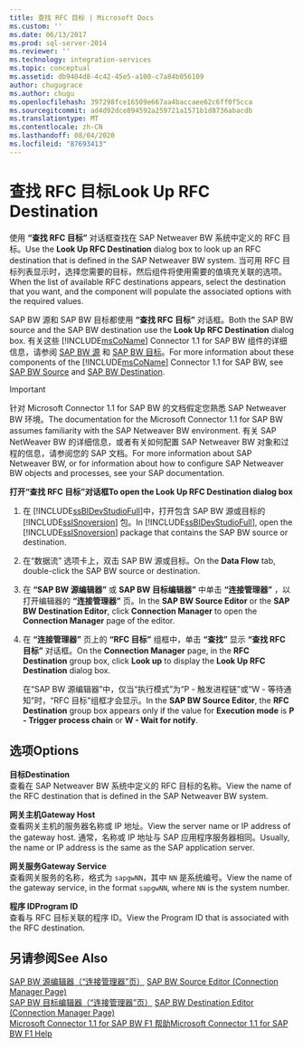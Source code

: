 ```yaml
---
title: 查找 RFC 目标 | Microsoft Docs
ms.custom: ''
ms.date: 06/13/2017
ms.prod: sql-server-2014
ms.reviewer: ''
ms.technology: integration-services
ms.topic: conceptual
ms.assetid: db9404d8-4c42-45e5-a100-c7a84b056109
author: chugugrace
ms.author: chugu
ms.openlocfilehash: 397298fce16509e667aa4baccaee62c6ff0f5cca
ms.sourcegitcommit: ad4d92dce894592a259721a1571b1d8736abacdb
ms.translationtype: MT
ms.contentlocale: zh-CN
ms.lasthandoff: 08/04/2020
ms.locfileid: "87693413"
---
```

# <a name="look-up-rfc-destination"></a><span data-ttu-id="169a2-102">查找 RFC 目标</span><span class="sxs-lookup"><span data-stu-id="169a2-102">Look Up RFC Destination</span></span>
  <span data-ttu-id="169a2-103">使用 **“查找 RFC 目标”** 对话框查找在 SAP Netweaver BW 系统中定义的 RFC 目标。</span><span class="sxs-lookup"><span data-stu-id="169a2-103">Use the **Look Up RFC Destination** dialog box to look up an RFC destination that is defined in the SAP Netweaver BW system.</span></span> <span data-ttu-id="169a2-104">当可用 RFC 目标列表显示时，选择您需要的目标，然后组件将使用需要的值填充关联的选项。</span><span class="sxs-lookup"><span data-stu-id="169a2-104">When the list of available RFC destinations appears, select the destination that you want, and the component will populate the associated options with the required values.</span></span>  
  
 <span data-ttu-id="169a2-105">SAP BW 源和 SAP BW 目标都使用 **“查找 RFC 目标”** 对话框。</span><span class="sxs-lookup"><span data-stu-id="169a2-105">Both the SAP BW source and the SAP BW destination use the **Look Up RFC Destination** dialog box.</span></span> <span data-ttu-id="169a2-106">有关这些 [!INCLUDE[msCoName](../../includes/msconame-md.md)] Connector 1.1 for SAP BW 组件的详细信息，请参阅 [SAP BW 源](sap-bw-source.md) 和 [SAP BW 目标](sap-bw-destination.md)。</span><span class="sxs-lookup"><span data-stu-id="169a2-106">For more information about these components of the [!INCLUDE[msCoName](../../includes/msconame-md.md)] Connector 1.1 for SAP BW, see [SAP BW Source](sap-bw-source.md) and [SAP BW Destination](sap-bw-destination.md).</span></span>  
  
> [!IMPORTANT]  
>  <span data-ttu-id="169a2-107">针对 Microsoft Connector 1.1 for SAP BW 的文档假定您熟悉 SAP Netweaver BW 环境。</span><span class="sxs-lookup"><span data-stu-id="169a2-107">The documentation for the Microsoft Connector 1.1 for SAP BW assumes familiarity with the SAP Netweaver BW environment.</span></span> <span data-ttu-id="169a2-108">有关 SAP NetWeaver BW 的详细信息，或者有关如何配置 SAP Netweaver BW 对象和过程的信息，请参阅您的 SAP 文档。</span><span class="sxs-lookup"><span data-stu-id="169a2-108">For more information about SAP Netweaver BW, or for information about how to configure SAP Netweaver BW objects and processes, see your SAP documentation.</span></span>  
  
 <span data-ttu-id="169a2-109">**打开“查找 RFC 目标”对话框**</span><span class="sxs-lookup"><span data-stu-id="169a2-109">**To open the Look Up RFC Destination dialog box**</span></span>  
  
1.  <span data-ttu-id="169a2-110">在 [!INCLUDE[ssBIDevStudioFull](../../includes/ssbidevstudiofull-md.md)]中，打开包含 SAP BW 源或目标的 [!INCLUDE[ssISnoversion](../../includes/ssisnoversion-md.md)] 包。</span><span class="sxs-lookup"><span data-stu-id="169a2-110">In [!INCLUDE[ssBIDevStudioFull](../../includes/ssbidevstudiofull-md.md)], open the [!INCLUDE[ssISnoversion](../../includes/ssisnoversion-md.md)] package that contains the SAP BW source or destination.</span></span>  
  
2.  <span data-ttu-id="169a2-111">在“数据流”  选项卡上，双击 SAP BW 源或目标。</span><span class="sxs-lookup"><span data-stu-id="169a2-111">On the **Data Flow** tab, double-click the SAP BW source or destination.</span></span>  
  
3.  <span data-ttu-id="169a2-112">在 **“SAP BW 源编辑器”** 或 **SAP BW 目标编辑器”** 中单击 **“连接管理器”** ，以打开编辑器的 **“连接管理器”** 页。</span><span class="sxs-lookup"><span data-stu-id="169a2-112">In the **SAP BW Source Editor** or the **SAP BW Destination Editor**, click **Connection Manager** to open the **Connection Manager** page of the editor.</span></span>  
  
4.  <span data-ttu-id="169a2-113">在 **“连接管理器”** 页上的 **“RFC 目标”** 组框中，单击 **“查找”** 显示 **“查找 RFC 目标”** 对话框。</span><span class="sxs-lookup"><span data-stu-id="169a2-113">On the **Connection Manager** page, in the **RFC Destination** group box, click **Look up** to display the **Look Up RFC Destination** dialog box.</span></span>  
  
     <span data-ttu-id="169a2-114">在“SAP BW 源编辑器”中，仅当“执行模式”为“P - 触发进程链”或“W - 等待通知”时，“RFC 目标”组框才会显示。</span><span class="sxs-lookup"><span data-stu-id="169a2-114">In the **SAP BW Source Editor**, the **RFC Destination** group box appears only if the value for **Execution mode** is **P - Trigger process chain** or **W - Wait for notify**.</span></span>  
  
## <a name="options"></a><span data-ttu-id="169a2-115">选项</span><span class="sxs-lookup"><span data-stu-id="169a2-115">Options</span></span>  
 <span data-ttu-id="169a2-116">**目标**</span><span class="sxs-lookup"><span data-stu-id="169a2-116">**Destination**</span></span>  
 <span data-ttu-id="169a2-117">查看在 SAP Netweaver BW 系统中定义的 RFC 目标的名称。</span><span class="sxs-lookup"><span data-stu-id="169a2-117">View the name of the RFC destination that is defined in the SAP Netweaver BW system.</span></span>  
  
 <span data-ttu-id="169a2-118">**网关主机**</span><span class="sxs-lookup"><span data-stu-id="169a2-118">**Gateway Host**</span></span>  
 <span data-ttu-id="169a2-119">查看网关主机的服务器名称或 IP 地址。</span><span class="sxs-lookup"><span data-stu-id="169a2-119">View the server name or IP address of the gateway host.</span></span> <span data-ttu-id="169a2-120">通常，名称或 IP 地址与 SAP 应用程序服务器相同。</span><span class="sxs-lookup"><span data-stu-id="169a2-120">Usually, the name or IP address is the same as the SAP application server.</span></span>  
  
 <span data-ttu-id="169a2-121">**网关服务**</span><span class="sxs-lookup"><span data-stu-id="169a2-121">**Gateway Service**</span></span>  
 <span data-ttu-id="169a2-122">查看网关服务的名称，格式为 `sapgwNN`，其中 `NN` 是系统编号。</span><span class="sxs-lookup"><span data-stu-id="169a2-122">View the name of the gateway service, in the format `sapgwNN`, where `NN` is the system number.</span></span>  
  
 <span data-ttu-id="169a2-123">**程序 ID**</span><span class="sxs-lookup"><span data-stu-id="169a2-123">**Program ID**</span></span>  
 <span data-ttu-id="169a2-124">查看与 RFC 目标关联的程序 ID。</span><span class="sxs-lookup"><span data-stu-id="169a2-124">View the Program ID that is associated with the RFC destination.</span></span>  
  
## <a name="see-also"></a><span data-ttu-id="169a2-125">另请参阅</span><span class="sxs-lookup"><span data-stu-id="169a2-125">See Also</span></span>  
 <span data-ttu-id="169a2-126">[SAP BW 源编辑器（“连接管理器”页）](sap-bw-source-editor-connection-manager-page.md) </span><span class="sxs-lookup"><span data-stu-id="169a2-126">[SAP BW Source Editor &#40;Connection Manager Page&#41;](sap-bw-source-editor-connection-manager-page.md) </span></span>  
 <span data-ttu-id="169a2-127">[SAP BW 目标编辑器（“连接管理器”页）](sap-bw-destination-editor-connection-manager-page.md) </span><span class="sxs-lookup"><span data-stu-id="169a2-127">[SAP BW Destination Editor &#40;Connection Manager Page&#41;](sap-bw-destination-editor-connection-manager-page.md) </span></span>  
 [<span data-ttu-id="169a2-128">Microsoft Connector 1.1 for SAP BW F1 帮助</span><span class="sxs-lookup"><span data-stu-id="169a2-128">Microsoft Connector 1.1 for SAP BW F1 Help</span></span>](../microsoft-connector-for-sap-bw-f1-help.md)  
  
  
